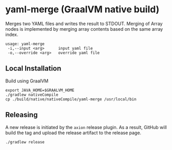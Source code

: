 # yaml-merge (GraalVM native build)

Merges two YAML files and writes the result to STDOUT. Merging of Array nodes is implemented by merging array contents based on the same array index.

```
usage: yaml-merge
 -i,--input <arg>      input yaml file
 -o,--override <arg>   override yaml file
```

## Local Installation

Build using GraalVM

```
export JAVA_HOME=$GRAALVM_HOME
./gradlew nativeCompile
cp ./build/native/nativeCompile/yaml-merge /usr/local/bin
```

## Releasing

A new release is initiated by the `axion` release plugin. As a result, GitHub will 
build the tag and upload the release artifact to the release page.

```
./gradlew release
```

